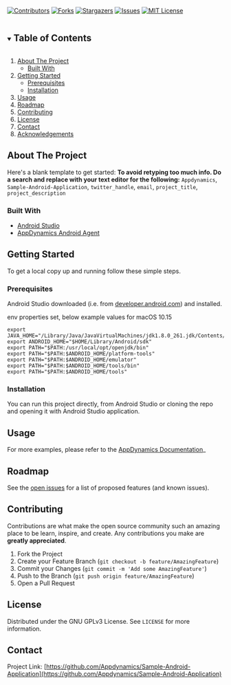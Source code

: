 <!-- PROJECT SHIELDS -->
<!--
*** We are using markdown "reference style" links for readability.
*** Reference links are enclosed in brackets [ ] instead of parentheses ( ).
*** See the bottom of this document for the declaration of the reference variables
*** for contributors-url, forks-url, etc. This is an optional, concise syntax you may use.
*** https://www.markdownguide.org/basic-syntax/#reference-style-links
-->
[![Contributors][contributors-shield]][contributors-url]
[![Forks][forks-shield]][forks-url]
[![Stargazers][stars-shield]][stars-url]
[![Issues][issues-shield]][issues-url]
[![MIT License][license-shield]][license-url]



<!-- TABLE OF CONTENTS -->
<details open="open">
  <summary><h2 style="display: inline-block">Table of Contents</h2></summary>
  <ol>
    <li>
      <a href="#about-the-project">About The Project</a>
      <ul>
        <li><a href="#built-with">Built With</a></li>
      </ul>
    </li>
    <li>
      <a href="#getting-started">Getting Started</a>
      <ul>
        <li><a href="#prerequisites">Prerequisites</a></li>
        <li><a href="#installation">Installation</a></li>
      </ul>
    </li>
    <li><a href="#usage">Usage</a></li>
    <li><a href="#roadmap">Roadmap</a></li>
    <li><a href="#contributing">Contributing</a></li>
    <li><a href="#license">License</a></li>
    <li><a href="#contact">Contact</a></li>
    <li><a href="#acknowledgements">Acknowledgements</a></li>
  </ol>
</details>



<!-- ABOUT THE PROJECT -->
## About The Project


Here's a blank template to get started:
**To avoid retyping too much info. Do a search and replace with your text editor for the following:**
`Appdynamics`, `Sample-Android-Application`, `twitter_handle`, `email`, `project_title`, `project_description`


### Built With

* [Android Studio](https://developer.android.com/studio/features)
* [AppDynamics Android Agent](https://www.appdynamics.com/supported-technologies/android)



<!-- GETTING STARTED -->
## Getting Started

To get a local copy up and running follow these simple steps.

### Prerequisites

Android Studio downloaded (i.e. from [developer.android.com](https://developer.android.com/studio)) and installed.

env properties set, below example values for macOS 10.15
```
export JAVA_HOME="/Library/Java/JavaVirtualMachines/jdk1.8.0_261.jdk/Contents/Home"
export ANDROID_HOME="$HOME/Library/Android/sdk"
export PATH="$PATH:/usr/local/opt/openjdk/bin"
export PATH="$PATH:$ANDROID_HOME/platform-tools"
export PATH="$PATH:$ANDROID_HOME/emulator"
export PATH="$PATH:$ANDROID_HOME/tools/bin"
export PATH="$PATH:$ANDROID_HOME/tools"
```

### Installation

You can run this project directly, from Android Studio or cloning the repo and opening it with Android Studio application.


<!-- USAGE EXAMPLES -->
## Usage
For more examples, please refer to the [AppDynamics Documentation](https://docs.appdynamics.com/display/PRO21/Instrument+Android+Applications)_



<!-- ROADMAP -->
## Roadmap

See the [open issues](https://github.com/Appdynamics/Sample-Android-Application/issues) for a list of proposed features (and known issues).



<!-- CONTRIBUTING -->
## Contributing

Contributions are what make the open source community such an amazing place to be learn, inspire, and create. Any contributions you make are **greatly appreciated**.

1. Fork the Project
2. Create your Feature Branch (`git checkout -b feature/AmazingFeature`)
3. Commit your Changes (`git commit -m 'Add some AmazingFeature'`)
4. Push to the Branch (`git push origin feature/AmazingFeature`)
5. Open a Pull Request



<!-- LICENSE -->
## License

Distributed under the GNU GPLv3 License. See `LICENSE` for more information.



<!-- CONTACT -->
## Contact

Project Link: [https://github.com/Appdynamics/Sample-Android-Application](https://github.com/Appdynamics/Sample-Android-Application)


<!-- MARKDOWN LINKS & IMAGES -->
<!-- https://www.markdownguide.org/basic-syntax/#reference-style-links -->
[contributors-shield]: https://img.shields.io/github/contributors/Appdynamics/Sample-Android-Application.svg?style=for-the-badge
[contributors-url]: https://github.com/Appdynamics/Sample-Android-Application/graphs/contributors
[forks-shield]: https://img.shields.io/github/forks/Appdynamics/Sample-Android-Application.svg?style=for-the-badge
[forks-url]: https://github.com/Appdynamics/Sample-Android-Application/network/members
[stars-shield]: https://img.shields.io/github/stars/Appdynamics/Sample-Android-Application.svg?style=for-the-badge
[stars-url]: https://github.com/Appdynamics/Sample-Android-Application/stargazers
[issues-shield]: https://img.shields.io/github/issues/Appdynamics/Sample-Android-Application.svg?style=for-the-badge
[issues-url]: https://github.com/Appdynamics/Sample-Android-Application/issues
[license-shield]: https://img.shields.io/github/license/Appdynamics/Sample-Android-Application.svg?style=for-the-badge
[license-url]: https://github.com/Appdynamics/Sample-Android-Application/blob/master/LICENSE.txt

